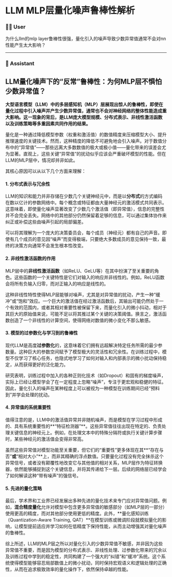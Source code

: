# LLM MLP层量化噪声鲁棒性解析

### 🧑‍💻 User

为什么llm的mlp layer鲁棒性很强，量化引入的噪声导致少数异常值通常不会对nn性能产生太大影响？

---

### 🤖 Assistant

## LLM量化噪声下的“反常”鲁棒性：为何MLP层不惧怕少数异常值？

**大型语言模型（LLM）中的多层感知机（MLP）层展现出惊人的鲁棒性，即使在量化过程中引入噪声并产生少数异常值，通常也不会对神经网络的整体性能造成重大影响。这一现象的背后，是LLM庞大模型规模、分布式表示、非线性激活函数以及训练策略等多重因素共同作用的结果。**

量化是一种通过降低模型参数（权重和激活值）的数值精度来压缩模型大小、提升推理速度的关键技术。然而，这种精度的降低不可避免地会引入噪声。对于数值分布中的“异常值”——那些远离大多数数值的极大或极小值——量化带来的误差会尤为显著。直观上，这些关键“异常值”的扰动似乎应该会严重破坏模型的性能。但在LLM的MLP层中，情况却并非如此。

其核心原因可以从以下几个方面来理解：

#### 1. 分布式表示与冗余性

LLM的知识和能力并非存储在少数几个关键神经元中，而是以**分布式**的方式编码在数以亿计的参数网络中。每个概念或特征都由大量神经元的激活模式共同表示。这意味着，即使量化噪声显著改变了少数几个激活值（即异常值），信息的完整性并不会完全丢失。网络中的其他部分仍然保留着足够的信息，可以通过集体协作来纠正或补偿这些由噪声引起的局部偏差。

可以将其理解为一个庞大的决策委员会，每个成员（神经元）都有自己的声音。即使有几个成员的意见因“噪声”而变得极端，只要绝大多数成员的意见保持一致，最终的决策方向通常不会发生根本性改变。

#### 2. 非线性激活函数的作用

MLP层中的**非线性激活函数**（如ReLU、GeLU等）在其中扮演了至关重要的角色。这些函数的一个关键特性是它们对输入的响应并非线性的。例如，ReLU函数会将所有负输入归零，而对正输入的响应是线性的。

这种非线性特性使得MLP层能够对噪声，尤其是对异常值的扰动，产生一种“缓冲”或“饱和”效应。一个巨大的激活值在经过激活函数后，其输出可能仍然处于一个有效的范围内，或者其相对重要性被保留下来，而量化引入的微小抖动，相对于其巨大的原始值来说，可能不足以将其推过某个关键的决策阈值。换言之，激活函数创造了一个非线性的计算空间，使得网络对数值的微小变化不那么敏感。

#### 3. 模型的过参数化与学习到的鲁棒性

现代LLM是高度**过参数化**的，这意味着它们拥有远超解决特定任务所需的最少参数量。这种巨大的参数空间赋予了模型极大的灵活性和冗余性。在训练过程中，模型不仅学习了核心任务，也隐式地学习了如何对输入和内部表示的微小扰动保持稳定，从而获得更好的泛化能力。

研究表明，训练过程中加入的各种正则化技术（如Dropout）和固有的梯度噪声，实际上已经让模型学会了在一定程度上忽略“噪声”，专注于更宏观和稳健的特征。因此，量化引入的噪声在某种程度上可以被视为一种模型在训练期间已经“预料到”并学会处理的扰动。

#### 4. 异常值的系统重要性

值得注意的是，LLM中的激活值异常并非随机噪声，而是模型在学习过程中形成的、具有系统重要性的**“特征检测器”**。这些异常值往往出现在特定的、负责处理关键信息的神经元上。例如，在处理文本中的特殊分隔符或执行关键计算步骤时，某些神经元的激活值会变得非常高。

虽然这些异常值对模型功能至关重要，但它们的“重要性”更多体现在其**“存在与否”**或**“相对大小”**上，而非其精确的浮点数值。只要量化过程没有完全抹杀这个异常信号，或者没有颠覆性地改变它与其他值的相对关系，MLP层作为特征转换器，依然能够捕捉到这个关键信息，并将其传递给下一层。后续的网络层已经学会了如何解读这种“带有噪声”的强信号。

#### 5. 先进的量化策略

最后，学术界和工业界已经发展出多种先进的量化技术来专门应对异常值问题。例如，**混合精度量化**允许对模型中包含更多异常值的敏感部分（如MLP层的一部分）使用更高的精度，而对其他部分使用更低的精度。此外，**量化感知训练（Quantization-Aware Training, QAT）**在模型训练或微调阶段就模拟量化的影响，让模型提前适应并学习如何在低精度下保持性能，从而主动增强其对量化噪声的鲁棒性。

综上所述，LLM的MLP层之所以对量化引入的少数异常值不敏感，并非因为这些异常值不重要，而是因为模型的分布式表示、非线性处理、过参数化带来的冗余以及训练过程中学到的稳定性，共同构建了一个强大的“纠错”和“缓冲”系统。这个系统使得模型能够容忍局部数值上的微小扰动，同时保持宏观语义和逻辑处理的正确性，从而在追求极致效率的量化操作下，依然保持卓越的性能。